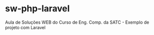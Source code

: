 # sw-php-laravel
Aula de Soluções WEB do Curso de Eng. Comp. da SATC - Exemplo de projeto com Laravel
